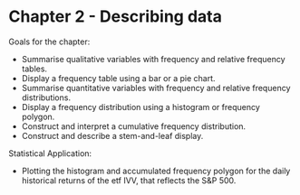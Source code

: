 # Chapter 2 - Describing data

Goals for the chapter:
+ Summarise qualitative variables with frequency and relative frequency tables.
+ Display a frequency table using a bar or a pie chart. 
+ Summarise quantitative variables with frequency and relative frequency distributions.
+ Display a frequency distribution using a histogram or frequency polygon.
+ Construct and interpret a cumulative frequency distribution.
+ Construct and describe a stem-and-leaf display. 

Statistical Application:
+ Plotting the histogram and accumulated frequency polygon for the daily historical returns of the etf IVV, that reflects the S&P 500.
